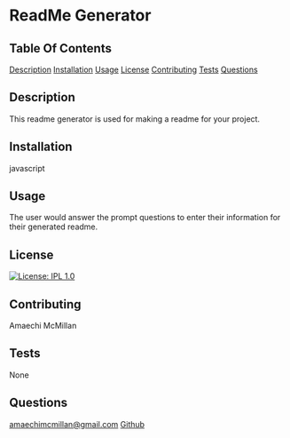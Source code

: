 
# ReadMe Generator
      
## Table Of Contents
[Description](#Description)
[Installation](#Installation)
[Usage](#Usage)
[License](#License)
[Contributing](#Contributing)
[Tests](#Tests)
[Questions](#Questions)

## Description
This readme generator is used for making a readme for your project. 

## Installation
javascript

## Usage
The user would answer the prompt questions to enter their information for their generated readme. 

## License 
[![License: IPL 1.0](https://img.shields.io/badge/License-IPL_1.0-blue.svg)](https://opensource.org/licenses/IPL-1.0)

## Contributing
Amaechi McMillan

## Tests
None

## Questions
amaechimcmillan@gmail.com
[Github](https://github.com/AmaechiMcMillan)
      
      